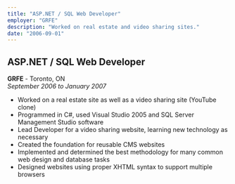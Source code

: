 ```yaml
---
title: "ASP.NET / SQL Web Developer"
employer: "GRFE"
description: "Worked on real estate and video sharing sites."
date: "2006-09-01"
---
```

## ASP.NET / SQL Web Developer

**GRFE** - Toronto, ON  
*September 2006 to January 2007*  

- Worked on a real estate site as well as a video sharing site (YouTube clone)  
- Programmed in C#, used Visual Studio 2005 and SQL Server Management Studio software  
- Lead Developer for a video sharing website, learning new technology as necessary  
- Created the foundation for reusable CMS websites  
- Implemented and determined the best methodology for many common web design and database tasks  
- Designed websites using proper XHTML syntax to support multiple browsers
